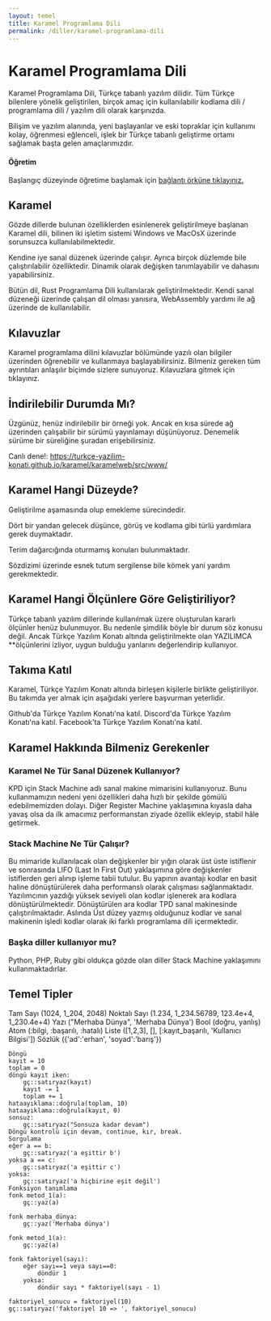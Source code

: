 ```yaml
---
layout: temel
title: Karamel Programlama Dili
permalink: /diller/karamel-programlama-dili
---
```


# Karamel Programlama Dili

Karamel Programlama Dili, Türkçe tabanlı yazılım dilidir. Tüm Türkçe bilenlere yönelik geliştirilen, birçok amaç için kullanılabilir kodlama dili / programlama dili / yazılım dili olarak karşınızda.

Bilişim ve yazılım alanında, yeni başlayanlar ve eski topraklar için kullanımı kolay, öğrenmesi eğlenceli, işlek bir Türkçe tabanlı geliştirme ortamı sağlamak başta gelen amaçlarımızdır.

<div class="örnek">
<h4>Öğretim</h4>
<p>Başlangıç düzeyinde öğretime başlamak için <a href="/i/karamel/ogretim">bağlantı örküne tıklayınız.</a></p>
</div>

## Karamel
Gözde dillerde bulunan özelliklerden esinlenerek geliştirilmeye başlanan Karamel dili, bilinen iki işletim sistemi Windows ve MacOsX üzerinde sorunsuzca kullanılabilmektedir.

Kendine iye sanal düzenek üzerinde çalışır. Ayrıca birçok düzlemde bile çalıştırılabilir özelliktedir. Dinamik olarak değişken tanımlayabilir ve dahasını yapabilirsiniz.

Bütün dil, Rust Programlama Dili kullanılarak geliştirilmektedir. Kendi sanal düzeneği üzerinde çalışan dil olması yanısıra, WebAssembly yardımı ile ağ üzerinde de kullanılabilir.

## Kılavuzlar
Karamel programlama dilini kılavuzlar bölümünde yazılı olan bilgiler üzerinden öğrenebilir ve kullanmaya başlayabilirsiniz. Bilmeniz gereken tüm ayrıntıları anlaşılır biçimde sizlere sunuyoruz. Kılavuzlara gitmek için tıklayınız.

## İndirilebilir Durumda Mı?
Üzgünüz, henüz indirilebilir bir örneği yok. Ancak en kısa sürede ağ üzerinden çalışabilir bir sürümü yayınlamayı düşünüyoruz. Denemelik sürüme bir süreliğine şuradan erişebilirsiniz.

Canlı dene!: https://turkce-yazilim-konati.github.io/karamel/karamelweb/src/www/

## Karamel Hangi Düzeyde?
Geliştirilme aşamasında olup emekleme sürecindedir.

Dört bir yandan gelecek düşünce, görüş ve kodlama gibi türlü yardımlara gerek duymaktadır.

Terim dağarcığında oturmamış konuları bulunmaktadır.

Sözdizimi üzerinde esnek tutum sergilense bile kömek yani yardım gerekmektedir.

## Karamel Hangi Ölçünlere Göre Geliştiriliyor?
Türkçe tabanlı yazılım dillerinde kullanılmak üzere oluşturulan kararlı ölçünler henüz bulunmuyor. Bu nedenle şimdilik böyle bir durum söz konusu değil. Ancak Türkçe Yazılım Konatı altında geliştirilmekte olan YAZILIMCA **ölçünlerini izliyor, uygun bulduğu yanlarını değerlendirip kullanıyor.

## Takıma Katıl
Karamel, Türkçe Yazılım Konatı altında birleşen kişilerle birlikte geliştiriliyor. Bu takımda yer almak için aşağıdaki yerlere başvurman yeterlidir.

Github'da Türkçe Yazılım Konatı'na katıl.
Discord'da Türkçe Yazılım Konatı'na katıl.
Facebook'ta Türkçe Yazılım Konatı'na katıl.

## Karamel Hakkında Bilmeniz Gerekenler
### Karamel Ne Tür Sanal Düzenek Kullanıyor?
KPD için Stack Machine adlı sanal makine mimarisini kullanıyoruz. Bunu kullanmamızın nedeni yeni özellikleri daha hızlı bir şekilde gömülü edebilmemizden dolayı. Diğer Register Machine yaklaşımına kıyasla daha yavaş olsa da ilk amacımız performanstan ziyade özellik ekleyip, stabil hâle getirmek.

### Stack Machine Ne Tür Çalışır?
Bu mimaride kullanılacak olan değişkenler bir yığın olarak üst üste istiflenir ve sonrasında LIFO (Last In First Out) yaklaşımına göre değişkenler istiflerden geri alınıp işleme tabii tutulur. Bu yapının avantajı kodlar en basit haline dönüştürülerek daha performanslı olarak çalışması sağlanmaktadır. Yazılımcının yazdığı yüksek seviyeli olan kodlar işlenerek ara kodlara dönüştürülmektedir. Dönüştürülen ara kodlar TPD sanal makinesinde çalıştırılmaktadır. Aslında Üst düzey yazmış olduğunuz kodlar ve sanal makinenin işledi kodlar olarak iki farklı programlama dili içermektedir.

### Başka diller kullanıyor mu?
Python, PHP, Ruby gibi oldukça gözde olan diller Stack Machine yaklaşımını kullanmaktadırlar.

## Temel Tipler
Tam Sayı (1024, 1_204, 2048)
Noktalı Sayı (1.234, 1_234.56789, 123.4e+4, 1_230.4e+4)
Yazı ("Merhaba Dünya", 'Merhaba Dünya')
Bool (doğru, yanlış)
Atom (:bilgi, :başarılı, :hatalı)
Liste ([1,2,3], [], [:kayıt_başarılı, 'Kullanıcı Bilgisi'])
Sözlük ({'ad':'erhan', 'soyad':'barış'})
```
Döngü
kayıt = 10
toplam = 0
döngü kayıt iken:
    gç::satıryaz(kayıt)
    kayıt -= 1
    toplam += 1
hataayıklama::doğrula(toplam, 10)
hataayıklama::doğrula(kayıt, 0)
sonsuz:
    gç::satıryaz("Sonsuza kadar devam")
Döngü kontrolü için devam, continue, kır, break.
Sorgulama
eğer a == b:  
    gç::satıryaz('a eşittir b')
yoksa a == c:  
    gç::satıryaz('a eşittir c')
yoksa:  
    gç::satıryaz('a hiçbirine eşit değil')
Fonksiyon tanımlama
fonk metod_1(a):
    gç::yaz(a)

fonk merhaba_dünya:
    gç::yaz('Merhaba dünya')

fonk metod_1(a):
    gç::yaz(a)

fonk faktoriyel(sayı):    
    eğer sayı==1 veya sayı==0:
        döndür 1
    yoksa:
        döndür sayı * faktoriyel(sayı - 1)

faktoriyel_sonucu = faktoriyel(10)
gç::satıryaz('faktoriyel 10 => ', faktoriyel_sonucu)
```